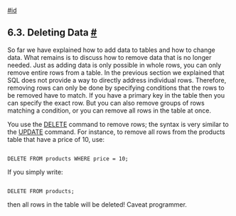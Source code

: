 [#id](#DML-DELETE)

## 6.3. Deleting Data [#](#DML-DELETE)



So far we have explained how to add data to tables and how to change data. What remains is to discuss how to remove data that is no longer needed. Just as adding data is only possible in whole rows, you can only remove entire rows from a table. In the previous section we explained that SQL does not provide a way to directly address individual rows. Therefore, removing rows can only be done by specifying conditions that the rows to be removed have to match. If you have a primary key in the table then you can specify the exact row. But you can also remove groups of rows matching a condition, or you can remove all rows in the table at once.

You use the [DELETE](sql-delete) command to remove rows; the syntax is very similar to the [UPDATE](sql-update) command. For instance, to remove all rows from the products table that have a price of 10, use:

```

DELETE FROM products WHERE price = 10;
```

If you simply write:

```

DELETE FROM products;
```

then all rows in the table will be deleted! Caveat programmer.